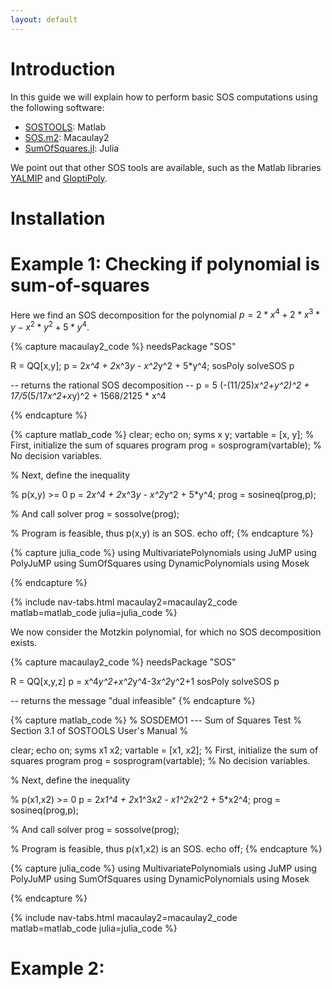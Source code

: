 ```yaml
---
layout: default
---
```


# Introduction

In this guide we will explain how to perform basic SOS computations using the following software:

- [SOSTOOLS](https://www.cds.caltech.edu/sostools/): Matlab
- [SOS.m2](https://github.com/parrilo/SOSm2): Macaulay2
- [SumOfSquares.jl](https://github.com/JuliaOpt/SumOfSquares.jl): Julia

We point out that other SOS tools are available, such as the Matlab libraries
[YALMIP](https://yalmip.github.io/tutorial/sumofsquaresprogramming/)
and
[GloptiPoly](http://homepages.laas.fr/henrion/software/gloptipoly/).

# Installation


# Example 1: Checking if polynomial is sum-of-squares

Here we find an SOS decomposition for the polynomial
$p = 2*x^4 + 2*x^3*y - x^2*y^2 + 5*y^4$.

<!-- +++++++++++++ MACAULAY2 +++++++++++++ -->
{% capture macaulay2_code %}
needsPackage "SOS"

R = QQ[x,y];
p = 2*x^4 + 2*x^3*y - x^2*y^2 + 5*y^4;
sosPoly solveSOS p

-- returns the rational SOS decomposition
-- p = 5 (-(11/25)*x^2+y^2)^2 +  17/5*(5/17*x^2+x*y)^2 + 1568/2125 * x^4

{% endcapture %}

<!-- ++++++++++++++ MATLAB +++++++++++++++ -->
{% capture matlab_code %}
clear; echo on;
syms x y;
vartable = [x, y];
% First, initialize the sum of squares program
prog = sosprogram(vartable);   % No decision variables.

% Next, define the inequality

% p(x,y) >=  0
p = 2*x^4 + 2*x^3*y - x^2*y^2 + 5*y^4;
prog = sosineq(prog,p);

% And call solver
prog = sossolve(prog);

% Program is feasible, thus p(x,y) is an SOS.
echo off;
{% endcapture %}

<!-- +++++++++++++++ JULIA +++++++++++++++ -->
{% capture julia_code %}
using MultivariatePolynomials
using JuMP
using PolyJuMP
using SumOfSquares
using DynamicPolynomials
using Mosek

{% endcapture %}

{% include nav-tabs.html macaulay2=macaulay2_code matlab=matlab_code julia=julia_code %}

We now consider the Motzkin polynomial, for which no SOS decomposition exists.

<!-- +++++++++++++ MACAULAY2 +++++++++++++ -->
{% capture macaulay2_code %}
needsPackage "SOS"

R = QQ[x,y,z]
p = x^4*y^2+x^2*y^4-3*x^2*y^2+1
sosPoly solveSOS p

-- returns the message "dual infeasible"
{% endcapture %}

<!-- ++++++++++++++ MATLAB +++++++++++++++ -->
{% capture matlab_code %}
% SOSDEMO1 --- Sum of Squares Test
% Section 3.1 of SOSTOOLS User's Manual
%

clear; echo on;
syms x1 x2;
vartable = [x1, x2];
% First, initialize the sum of squares program
prog = sosprogram(vartable);   % No decision variables.

% Next, define the inequality

% p(x1,x2) >=  0
p = 2*x1^4 + 2*x1^3*x2 - x1^2*x2^2 + 5*x2^4;
prog = sosineq(prog,p);

% And call solver
prog = sossolve(prog);

% Program is feasible, thus p(x1,x2) is an SOS.
echo off;
{% endcapture %}

<!-- +++++++++++++++ JULIA +++++++++++++++ -->
{% capture julia_code %}
using MultivariatePolynomials
using JuMP
using PolyJuMP
using SumOfSquares
using DynamicPolynomials
using Mosek

{% endcapture %}

{% include nav-tabs.html macaulay2=macaulay2_code matlab=matlab_code julia=julia_code %}

# Example 2: 
